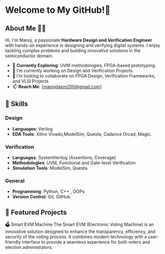 # Welcome to My GitHub!👋


## About Me 🙋‍♂️  
Hi, I'm Manoj, a passionate **Hardware Design and Verification Engineer** with hands-on experience in designing and verifying digital systems. I enjoy tackling complex problems and building innovative solutions in the semiconductor domain.  

- 🌱 **Currently Exploring**: UVM methodologies, FPGA-based prototyping. 
- 🔭 I’m currently working on Design and Verification Projects.
- 👯 I’m looking to collaborate on FPGA Design, Verification Frameworks, and VLSI Projects
- 📫 **Reach Me**: [manojdasm200@gmail.com]


## 🔧 Skills  
### Design  
- **Languages**: Verilog 
- **EDA Tools**: Xilinx Vivado,ModelSim, Questa, Cadance Orcad, Magic.  

### Verification  
- **Languages**: SystemVerilog (Assertions, Coverage)  
- **Methodologies**: UVM, Functional and Gate-level Verification  
- **Simulation Tools**: ModelSim, Questa.

### General  
- **Programming**: Python, C++ , OOPs 
- **Version Control**: Git, GitHub

## 📂 Featured Projects  
🗳️ Smart EVM Machine
The Smart EVM (Electronic Voting Machine) is an innovative solution designed to enhance the transparency, efficiency, and security of the voting process. It combines modern technology with a user-friendly interface to provide a seamless experience for both voters and election administrators.

